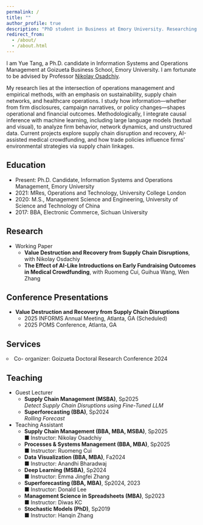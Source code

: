 ```yaml
---
permalink: /
title: ""
author_profile: true
description: "PhD student in Business at Emory University. Researching supply chain, disruptions, and operations analytics."
redirect_from: 
  - /about/
  - /about.html
---
```


<!-- Google tag (gtag.js) -->
<script async src="https://www.googletagmanager.com/gtag/js?id=G-PHYCRQ4Y5M"></script>
<script>
  window.dataLayer = window.dataLayer || [];
  function gtag(){dataLayer.push(arguments);}
  gtag('js', new Date());

  gtag('config', 'G-PHYCRQ4Y5M');
</script>

I am Yue Tang, a Ph.D. candidate in Information Systems and Operations Management at Goizueta Business School, Emory University. I am fortunate to be advised by Professor [Nikolay Osadchiy](http://www.nikolayosadchiy.com).

My research lies at the intersection of operations management and empirical methods, with an emphasis on sustainability, supply chain networks, and healthcare operations. I study how information—whether from firm disclosures, campaign narratives, or policy changes—shapes operational and financial outcomes. Methodologically, I integrate causal inference with machine learning, including large language models (textual and visual), to analyze firm behavior, network dynamics, and unstructured data. Current projects explore supply chain disruption and recovery, AI-assisted medical crowdfunding, and how trade policies influence firms’ environmental strategies via supply chain linkages.

## Education
- Present: Ph.D. Candidate, Information Systems and Operations Management, Emory University
- 2021: MRes, Operations and Technology, University College London
- 2020: M.S., Management Science and Engineering, University of Science and Technology of China
- 2017: BBA,  Electronic Commerce, Sichuan University

## Research
<ul>
  <li style="list-style-type: disc;">Working Paper
    <ul>
      <li style="list-style-type: circle;">
        <b>Value Destruction and Recovery from Supply Chain Disruptions</b>, with Nikolay Osdachiy
      </li>
    </ul>
    <ul>
      <li style="list-style-type: circle;">
        <b>The Effect of AI-Like Introductions on Early Fundraising Outcomes in Medical Crowdfunding</b>, with Ruomeng Cui, Guihua Wang, Wen Zhang
      </li>
    </ul>
  </li>
</ul>

## Conference Presentations
<ul>
  <li style="list-style-type: disc;"><b>Value Destruction and Recovery from Supply Chain Disruptions</b>
    <ul>
      <li style="list-style-type: circle;">2025 INFORMS Annual Meeting, Atlanta, GA (Scheduled) </li>
      <li style="list-style-type: circle;">2025 POMS Conference, Atlanta, GA  </li>
    </ul>
  </li>
</ul>

## Services
<li style="list-style-type: circle;">Co- organizer: Goizueta Doctoral Research Conference 2024</li>

## Teaching
<ul>
  <li style="list-style-type: disc;">Guest Lecturer
    <ul>
      <li style="list-style-type: circle;">
        <div><b>Supply Chain Management (MSBA)</b>, Sp2025</div>
        <div><i>Detect Supply Chain Disruptions using Fine-Tuned LLM</i></div>
      </li>
      <li style="list-style-type: circle;">
        <div><b>Superforecasting (BBA)</b>, Sp2024</div>
        <div><i>Rolling Forecast</i></div>
      </li>
    </ul>
    <ul>
    </ul>
  </li>

<li style="list-style-type: disc;">
  Teaching Assistant
  <ul>
    <li style="list-style-type: circle;">
      <div><b>Supply Chain Management (BBA, MBA, MSBA)</b>, Sp2025</div>
      <div>&#x25A0; Instructor: Nikolay Osadchiy</div>    
    </li>
    <li style="list-style-type: circle;">
      <div><b>Processes & Systems Management (BBA, MBA)</b>, Sp2025</div>
      <div>&#x25A0; Instructor: Ruomeng Cui</div>
    </li>
    <li style="list-style-type: circle;">
      <div><b>Data Visualization (BBA, MBA)</b>, Fa2024</div>
      <div>&#x25A0; Instructor: Anandhi Bharadwaj</div>
    </li>
    <li style="list-style-type: circle;">
      <div><b>Deep Learning (MSBA)</b>, Sp2024</div>
      <div>&#x25A0; Instructor: Emma Jingfei Zhang</div>
    </li>
    <li style="list-style-type: circle;">
      <div><b>Superforecasting (BBA, MBA)</b>, Sp2024, 2023</div>
      <div>&#x25A0; Instructor: Donald Lee</div>
    </li>
    <li style="list-style-type: circle;">
      <div><b>Management Science in Spreadsheets (MBA)</b>, Sp2023</div>
      <div>&#x25A0; Instructor: Diwas KC</div>
    </li>
    <li style="list-style-type: circle;">
      <div><b>Stochastic Models (PhD)</b>, Sp2019</div>
      <div>&#x25A0; Instructor: Hanqin Zhang</div>
    </li>
  </ul>
</li>

</ul>

<!-- My work bridges empirical operations management and futures thinking, focusing on how emerging technologies, policy shocks, and shifting narratives reshape supply chains, sustainability behavior, and healthcare systems. -->
